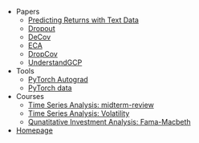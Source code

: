 <!-- _sidebar.md -->


* Papers
  * [Predicting Returns with Text Data](/papers/SESTM/SESTM.md)
  * [Dropout](/papers/WQL/Dropout.md)
  * [DeCov](/papers/WQL/DeCov.md)
  * [ECA](/papers/WQL/ECA.md)
  * [DropCov](/papers/WQL/DropCov.md)
  * [UnderstandGCP](/papers/WQL/UnderstandGCP.md)
* Tools
  * [PyTorch Autograd](tools/PyTorch_Autograd.md)
  * [PyTorch data](tools/PyTorch_utils_data.md)
* Courses
  * [Time Series Analysis: midterm-review](courses/时序期中review.md) <!--注意这里是相对路径-->
  * [Time Series Analysis: Volatility](courses/FTS-Volatility.md)
  * [Qunatitative Investment Analysis: Fama-Macbeth](courses/Fama-Macbeth.md)
* <a href="https://xseeope.github.io" target="_self">Homepage</a>




